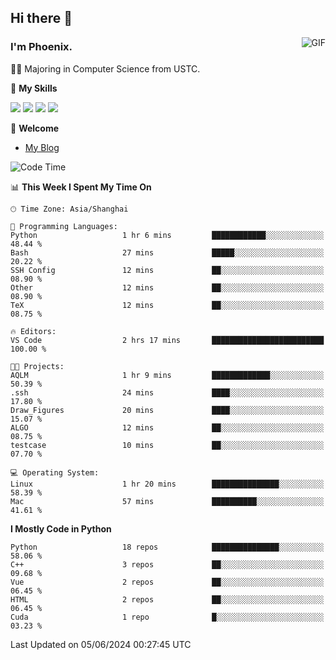 ## Hi there 👋
<img align="right" alt="GIF" src="https://raw.githubusercontent.com/JoeyBling/JoeyBling/master/pic/pusheencode.gif" />

### I'm Phoenix.

👨‍🎓 Majoring in Computer Science from USTC.

🌟 **My Skills**

![](https://img.shields.io/badge/-Python-3e74a2?style=flat-square&logo=Python&logoColor=fff)
![](https://img.shields.io/badge/-C++-9f62a5?style=flat&logo=cplusplus&logoColor=white)
![](https://img.shields.io/badge/-Linux-185886?style=flat-square&logo=Linux&logoColor=fff)
![](https://img.shields.io/badge/-Rust-ff4136?style=flat-square&logo=Rust&logoColor=fff)

💬 **Welcome**

- [My Blog](https://ysy-phoenix.github.io/)

<!--START_SECTION:waka-->
![Code Time](http://img.shields.io/badge/Code%20Time-767%20hrs%2017%20mins-blue)

📊 **This Week I Spent My Time On** 

```text
🕑︎ Time Zone: Asia/Shanghai

💬 Programming Languages: 
Python                   1 hr 6 mins         ████████████░░░░░░░░░░░░░   48.44 % 
Bash                     27 mins             █████░░░░░░░░░░░░░░░░░░░░   20.22 % 
SSH Config               12 mins             ██░░░░░░░░░░░░░░░░░░░░░░░   08.90 % 
Other                    12 mins             ██░░░░░░░░░░░░░░░░░░░░░░░   08.90 % 
TeX                      12 mins             ██░░░░░░░░░░░░░░░░░░░░░░░   08.75 % 

🔥 Editors: 
VS Code                  2 hrs 17 mins       █████████████████████████   100.00 % 

🐱‍💻 Projects: 
AQLM                     1 hr 9 mins         █████████████░░░░░░░░░░░░   50.39 % 
.ssh                     24 mins             ████░░░░░░░░░░░░░░░░░░░░░   17.80 % 
Draw_Figures             20 mins             ████░░░░░░░░░░░░░░░░░░░░░   15.07 % 
ALGO                     12 mins             ██░░░░░░░░░░░░░░░░░░░░░░░   08.75 % 
testcase                 10 mins             ██░░░░░░░░░░░░░░░░░░░░░░░   07.70 % 

💻 Operating System: 
Linux                    1 hr 20 mins        ███████████████░░░░░░░░░░   58.39 % 
Mac                      57 mins             ██████████░░░░░░░░░░░░░░░   41.61 % 
```

**I Mostly Code in Python** 

```text
Python                   18 repos            ███████████████░░░░░░░░░░   58.06 % 
C++                      3 repos             ██░░░░░░░░░░░░░░░░░░░░░░░   09.68 % 
Vue                      2 repos             ██░░░░░░░░░░░░░░░░░░░░░░░   06.45 % 
HTML                     2 repos             ██░░░░░░░░░░░░░░░░░░░░░░░   06.45 % 
Cuda                     1 repo              █░░░░░░░░░░░░░░░░░░░░░░░░   03.23 % 
```




 Last Updated on 05/06/2024 00:27:45 UTC
<!--END_SECTION:waka-->

<!--
**ysy-phoenix/ysy-phoenix** is a ✨ _special_ ✨ repository because its `README.md` (this file) appears on your GitHub profile.

Here are some ideas to get you started:

- 🔭 I’m currently working on ...
- 🌱 I’m currently learning ...
- 👯 I’m looking to collaborate on ...
- 🤔 I’m looking for help with ...
- 💬 Ask me about ...
- 📫 How to reach me: ...
- 😄 Pronouns: ...
- ⚡ Fun fact: ...
-->
